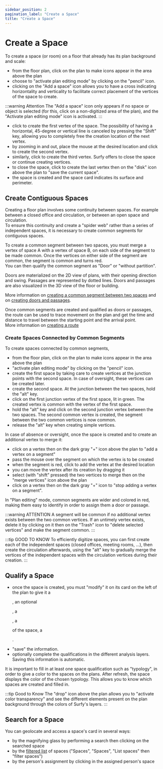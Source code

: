 ```yaml
---
sidebar_position: 2
pagination_label: "Create a Space"
title: "Create a Space"
---
```



# Create a Space


<Youtube code="wGCPVpyd1C0"/>

To create a space (or room) on a floor that already has its plan background and scale:

-   from the floor plan, click on the plan to make icons appear in the area above the plan
-   choose to "activate plan editing mode" by clicking on the "pencil" icon.
-   clicking on the "Add a space" icon allows you to have a cross indicating horizontality and verticality to facilitate correct placement of the vertices of the space to create.

:::warning Attention
The "Add a space" icon only appears if no space or object is selected (for this, click on a non-digitized area of the plan), and the "Activate plan editing mode" icon is activated.
:::


-   click to create the first vertex of the space. The possibility of having a horizontal, 45-degree or vertical line is canceled by pressing the "Shift" key, allowing you to completely free the creation location of the next vertex.
-   by zooming in and out, place the mouse at the desired location and click to create the second vertex.
-   similarly, click to create the third vertex. Surfy offers to close the space or continue creating vertices.
-   to close the space, click to create the last vertex then on the "disk" icon above the plan to "save the current space".
-   the space is created and the space card indicates its surface and perimeter.

## Create Contiguous Spaces

Creating a floor plan involves some continuity between spaces. For example between a closed office and circulation, or between an open space and circulation.<br />
To ensure this continuity and create a "spider web" rather than a series of independent spaces, it is necessary to create common segments for contiguous spaces.

To create a common segment between two spaces, you must merge a vertex of space A with a vertex of space B, on each side of the segment to be made common. Once the vertices on either side of the segment are common, the segment is common and turns red.<br />
You can then qualify the common segment as "Door" or "without partition".

Doors are materialized on the 2D view of plans, with their opening direction and swing. Passages are represented by dotted lines.
Doors and passages are also visualized in the 3D view of the floor or building.

More information on [creating a common segment between two spaces](/en/docs/tutorials/surfaces/doors/create#creating-a-common-segment-between-two-spaces)
and on [creating doors and passages](/en/docs/tutorials/surfaces/doors/create#qualifying-a-common-segment-as-door-or-passage).

Once common segments are created and qualified as doors or passages, the route can be used to trace movement on the plan and get the time and distance to travel between the starting point and the arrival point.<br />
More information on [creating a route](/en/docs/tutorials/surfaces/pathfinding/create)



### Create Spaces Connected by Common Segments

To create spaces connected by common segments,

-   from the floor plan, click on the plan to make icons appear in the area above the plan
-   "activate plan editing mode" by clicking on the "pencil" icon.
-   create the first space by taking care to create vertices at the junction points with the second space. In case of oversight, these vertices can be created later.
-   create the second space. At the junction between the two spaces, hold the "alt" key.
-   click on the first junction vertex of the first space, lit in green. The created vertex is common with the vertex of the first space.
-   hold the "alt" key and click on the second junction vertex between the two spaces. The second common vertex is created, the segment between the two common vertices is now common.
-   release the "alt" key when creating simple vertices.

In case of absence or oversight, once the space is created and to create an additional vertex to merge it:

-   click on a vertex then on the dark gray "+" icon above the plan to "add a vertex on a segment"
-   pass the mouse over the segment on which the vertex is to be created
-   when the segment is red, click to add the vertex at the desired location
-   you can move the vertex after its creation by dragging it
-   select (with "shift" pressed) the two vertices to merge then on the "merge vertices" icon above the plan
-   click on a vertex then on the dark gray "+" icon to "stop adding a vertex on a segment".

In "Plan editing" mode, common segments are wider and colored in red, making them easy to identify in order to assign them a door or passage.

:::warning ATTENTION
A segment will be common if no additional vertex exists between the two common vertices. If an untimely vertex exists, delete it by clicking on it then on the "Trash" icon to "delete selected vertices" and make the segment common.
:::

:::tip GOOD TO KNOW
To efficiently digitize spaces, you can first create each of the independent spaces (closed offices, meeting rooms, ...), then create the circulation afterwards, using the "alt" key to gradually merge the vertices of the independent spaces with the circulation vertices during their creation.
:::

## Qualify a Space

-   once the space is created, you must "modify" it on its card on the left of the plan to give it a <P code="room:name" />, an optional <P code="room:capacity" />, a <P code="room:organization" />, a <P code="room:roomType" /> of the space, a <P code="room:costCenter" />.
-   "save" the information.
-   optionally complete the qualifications in the different analysis layers. Saving this information is automatic.

It is important to fill in at least one space qualification such as "typology", in order to give a color to the spaces on the plans. 
After refresh, the space displays the color of the chosen typology. This allows you to know which spaces are created and filled in.

:::tip Good to Know
The "drop" icon above the plan allows you to "activate color transparency" and see the different elements present on the plan background through the colors of Surfy's layers.
:::

## Search for a Space

You can geolocate and access a space's card in several ways:

-   by the magnifying glass by performing a search then clicking on the searched space
-   by the [filtered list](/en/docs/courses/find/listfindcourse) of spaces ("Spaces", "Spaces", "List spaces" then "filter spaces")
-   by the person's assignment by clicking in the assigned person's space